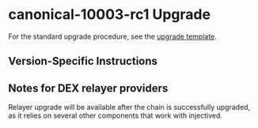 # canonical-10003-rc1 Upgrade

For the standard upgrade procedure, see the [upgrade template](./UPGRADE_TEMPLATE.md).

## Version-Specific Instructions

## Notes for DEX relayer providers

Relayer upgrade will be available after the chain is successfully upgraded, as it relies on several other components that work with injectived.
